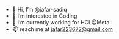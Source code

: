 - 👋 Hi, I’m @jafar-sadiq
- 👀 I’m interested in Coding
- 🌱 I’m currently working for HCL@Meta
- 📫 reach me at jafar223672@gmail.com

<!---
jafar-sadiq/jafar-sadiq is a ✨ special ✨ repository because its `README.md` (this file) appears on your GitHub profile.
You can click the Preview link to take a look at your changes.
--->
